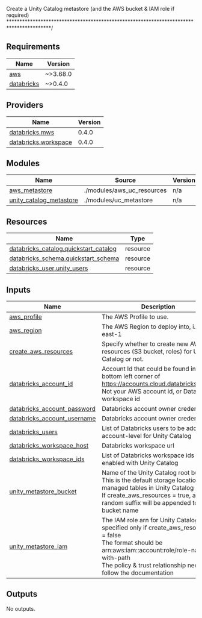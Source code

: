 <!-- BEGIN_TF_DOCS -->
Create a Unity Catalog metastore (and the AWS bucket & IAM role if required)
****************************************************************************************/

## Requirements

| Name | Version |
|------|---------|
| <a name="requirement_aws"></a> [aws](#requirement\_aws) | ~>3.68.0 |
| <a name="requirement_databricks"></a> [databricks](#requirement\_databricks) | ~>0.4.0 |

## Providers

| Name | Version |
|------|---------|
| <a name="provider_databricks.mws"></a> [databricks.mws](#provider\_databricks.mws) | 0.4.0 |
| <a name="provider_databricks.workspace"></a> [databricks.workspace](#provider\_databricks.workspace) | 0.4.0 |

## Modules

| Name | Source | Version |
|------|--------|---------|
| <a name="module_aws_metastore"></a> [aws\_metastore](#module\_aws\_metastore) | ./modules/aws_uc_resources | n/a |
| <a name="module_unity_catalog_metastore"></a> [unity\_catalog\_metastore](#module\_unity\_catalog\_metastore) | ./modules/uc_metastore | n/a |

## Resources

| Name | Type |
|------|------|
| [databricks_catalog.quickstart_catalog](https://registry.terraform.io/providers/databrickslabs/databricks/latest/docs/resources/catalog) | resource |
| [databricks_schema.quickstart_schema](https://registry.terraform.io/providers/databrickslabs/databricks/latest/docs/resources/schema) | resource |
| [databricks_user.unity_users](https://registry.terraform.io/providers/databrickslabs/databricks/latest/docs/resources/user) | resource |

## Inputs

| Name | Description | Type | Default | Required |
|------|-------------|------|---------|:--------:|
| <a name="input_aws_profile"></a> [aws\_profile](#input\_aws\_profile) | The AWS Profile to use. | `string` | n/a | yes |
| <a name="input_aws_region"></a> [aws\_region](#input\_aws\_region) | The AWS Region to deploy into, i.e. us-east-1 | `string` | n/a | yes |
| <a name="input_create_aws_resources"></a> [create\_aws\_resources](#input\_create\_aws\_resources) | Specify whether to create new AWS resources (S3 bucket, roles) for Unity Catalog or not. | `bool` | n/a | yes |
| <a name="input_databricks_account_id"></a> [databricks\_account\_id](#input\_databricks\_account\_id) | Account Id that could be found in the bottom left corner of https://accounts.cloud.databricks.com/. Not your AWS account id, or Databricks workspace id | `string` | n/a | yes |
| <a name="input_databricks_account_password"></a> [databricks\_account\_password](#input\_databricks\_account\_password) | Databricks account owner credentials | `string` | n/a | yes |
| <a name="input_databricks_account_username"></a> [databricks\_account\_username](#input\_databricks\_account\_username) | Databricks account owner credentials | `string` | n/a | yes |
| <a name="input_databricks_users"></a> [databricks\_users](#input\_databricks\_users) | List of Databricks users to be added at account-level for Unity Catalog | `list(string)` | n/a | yes |
| <a name="input_databricks_workspace_host"></a> [databricks\_workspace\_host](#input\_databricks\_workspace\_host) | Databricks workspace url | `string` | n/a | yes |
| <a name="input_databricks_workspace_ids"></a> [databricks\_workspace\_ids](#input\_databricks\_workspace\_ids) | List of Databricks workspace ids to be enabled with Unity Catalog | `list(string)` | n/a | yes |
| <a name="input_unity_metastore_bucket"></a> [unity\_metastore\_bucket](#input\_unity\_metastore\_bucket) | Name of the Unity Catalog root bucket<br>  This is the default storage location for managed tables in Unity Catalog<br>  If create\_aws\_resources = true, a random suffix will be appended to the bucket name | `string` | n/a | yes |
| <a name="input_unity_metastore_iam"></a> [unity\_metastore\_iam](#input\_unity\_metastore\_iam) | The IAM role arn for Unity Catalog, specified only if create\_aws\_resources = false<br>  The format should be arn:aws:iam::account:role/role-name-with-path<br>  The policy & trust relationship needs to follow the documentation | `string` | `""` | no |

## Outputs

No outputs.
<!-- END_TF_DOCS -->